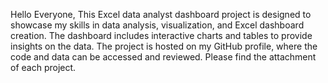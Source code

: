 Hello Everyone, This Excel data analyst dashboard project is designed to showcase my skills in data analysis, visualization, and Excel dashboard creation. The dashboard includes interactive charts and tables to provide insights on the data. The project is hosted on my GitHub profile, where the code and data can be accessed and reviewed.  Please find the attachment of each project.
